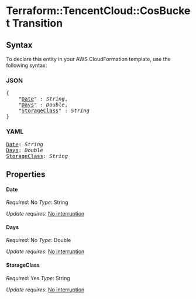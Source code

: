 # Terraform::TencentCloud::CosBucket Transition

## Syntax

To declare this entity in your AWS CloudFormation template, use the following syntax:

### JSON

<pre>
{
    "<a href="#date" title="Date">Date</a>" : <i>String</i>,
    "<a href="#days" title="Days">Days</a>" : <i>Double</i>,
    "<a href="#storageclass" title="StorageClass">StorageClass</a>" : <i>String</i>
}
</pre>

### YAML

<pre>
<a href="#date" title="Date">Date</a>: <i>String</i>
<a href="#days" title="Days">Days</a>: <i>Double</i>
<a href="#storageclass" title="StorageClass">StorageClass</a>: <i>String</i>
</pre>

## Properties

#### Date

_Required_: No
_Type_: String

_Update requires_: [No interruption](https://docs.aws.amazon.com/AWSCloudFormation/latest/UserGuide/using-cfn-updating-stacks-update-behaviors.html#update-no-interrupt)

#### Days

_Required_: No
_Type_: Double

_Update requires_: [No interruption](https://docs.aws.amazon.com/AWSCloudFormation/latest/UserGuide/using-cfn-updating-stacks-update-behaviors.html#update-no-interrupt)

#### StorageClass

_Required_: Yes
_Type_: String

_Update requires_: [No interruption](https://docs.aws.amazon.com/AWSCloudFormation/latest/UserGuide/using-cfn-updating-stacks-update-behaviors.html#update-no-interrupt)

